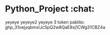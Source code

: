 # Python_Project :chat:

yeyeye
yeyeye2
yeyeye 3
token pablito: 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
